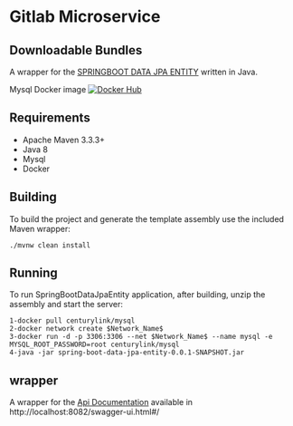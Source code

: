 # Gitlab Microservice

## Downloadable Bundles

A wrapper for the [SPRINGBOOT DATA JPA ENTITY](https://github.com/atteif/SpringDemo.git) written in Java.

Mysql Docker image 
[![Docker Hub](https://img.shields.io/docker/pulls/centurylink/mysql?label=docker%20pull%20mysql)](https://hub.docker.com/r/centurylink/mysql/)

## Requirements

* Apache Maven 3.3.3+
* Java 8
* Mysql
* Docker

## Building

To build the project and generate the template assembly use the included Maven wrapper:

    ./mvnw clean install
    
## Running

To run SpringBootDataJpaEntity application, after building, unzip the assembly and start the server:

    1-docker pull centurylink/mysql
    2-docker network create $Network_Name$
    3-docker run -d -p 3306:3306 --net $Network_Name$ --name mysql -e MYSQL_ROOT_PASSWORD=root centurylink/mysql
    4-java -jar spring-boot-data-jpa-entity-0.0.1-SNAPSHOT.jar
## wrapper 

A wrapper for the [Api Documentation](http://localhost:8082/swagger-ui.html#/) available in http://localhost:8082/swagger-ui.html#/
        


